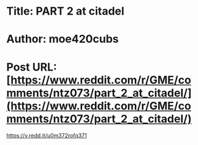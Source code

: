 # Title: PART 2 at citadel
# Author: moe420cubs
# Post URL: [https://www.reddit.com/r/GME/comments/ntz073/part_2_at_citadel/](https://www.reddit.com/r/GME/comments/ntz073/part_2_at_citadel/)


https://v.redd.it/u0m372rofq371